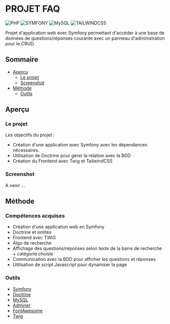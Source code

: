 # PROJET FAQ

![PHP](https://img.shields.io/badge/PHP-777BB4?style=for-the-badge&logo=php&logoColor=white)
![SYMFONY](https://img.shields.io/badge/connect-%2300843e.svg?style=for-the-badge&logo=symfony&logoColor=white)
![MySQL](https://img.shields.io/badge/MySQL-00000F?style=for-the-badge&logo=mysql&logoColor=white)
![TAILWINDCSS](https://img.shields.io/badge/Tailwind_CSS-38B2AC?style=for-the-badge&logo=tailwind-css&logoColor=white)


Projet d'application web avec Symfony permettant d'accéder à une base de données de questions/réponses courante avec un panneau d'administration pour le CRUD.

## Sommaire

- [Aperçu](#aperçu)
  - [Le projet](#le-projet)
  - [Screenshot](#screenshot)
- [Méthode](#méthode)
  - [Outils](#outils)

## Aperçu

### Le projet

Les objectifs du projet :

- Création d'une application avec Symfony avec les dépendances nécessaires.
- Utilisation de Doctrine pour gérer la relation avec la BDD
- Création du Frontend avec Twig et TailwindCSS

### Screenshot

A venir ...


## Méthode

### Compétences acquises

- Création d'une application web en Symfony
- Doctrine et entités
- Frontend avec TWIG
- Algo de recherche
- Affichage des questions/réponses selon texte de la barre de recherche + catégorie choisie
- Communication avec la BDD pour afficher les questions et réponses
- Utilisation de script Javascript pour dynamiser la page

### Outils

- [Symfony](https://symfony.com/)
- [Doctrine](https://symfony.com/doc/current/doctrine.html)
- [MySQL](https://www.mysql.com/)
- [Adminer](https://www.adminer.org/)
- [FontAwesome](https://fontawesome.com/)
- [Twig](https://twig.symfony.com/)
